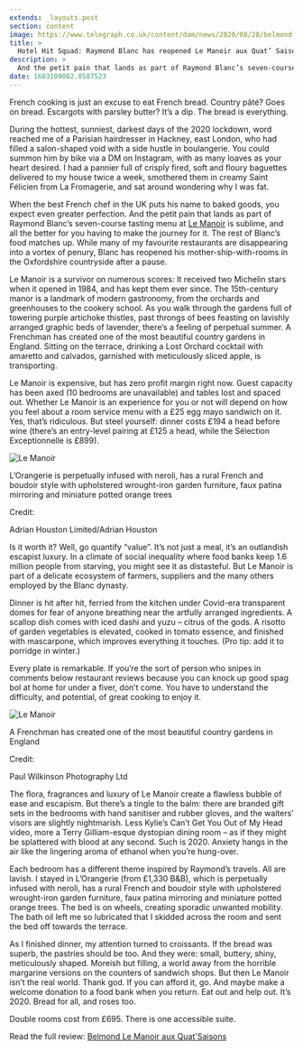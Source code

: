 ```yaml
--- 
extends: _layouts.post 
section: content 
image: https://www.telegraph.co.uk/content/dam/news/2020/08/28/belmond-le-manoir-aux-quat-saisons-oxfordshire-prod.jpg?impolicy=logo-overlay 
title: > 
  Hotel Hit Squad: Raymond Blanc has reopened Le Manoir aux Quat’ Saisons – and it’s great to be back 
description: > 
  And the petit pain that lands as part of Raymond Blanc’s seven-course tasting menu at Le Manoir is sublime, and all the better for you having to make the journey for it.Le Manoir is a survivor on numerous scores: It received two Michelin stars when it opened in 1984, and has kept them ever since.Le Manoir is expensive, but has zero profit margin right now.But Le Manoir is part of a delicate ecosystem of farmers, suppliers and the many others employed by the Blanc dynasty.Read the full review: Belmond Le Manoir aux Quat'Saisons 
date: 1603109082.8587523 
--- 
```

<div><p>French cooking is just an excuse to eat French bread. Country p&#226;t&#233;? Goes on bread. Escargots with parsley butter? It&#8217;s a dip. The bread is everything.</p>
<p>During the hottest, sunniest, darkest days of the 2020 lockdown, word reached me of a Parisian hairdresser in Hackney, east London, who had filled a salon-shaped void with a side hustle in boulangerie. You could summon him by bike via a DM on Instagram, with as many loaves as your heart desired. I had a pannier full of crisply fired, soft and floury baguettes delivered to my house twice a week, smothered them in creamy Saint F&#233;licien from La Fromagerie, and sat around wondering why I was fat.</p>
<p>When the best French chef in the UK puts his name to baked goods, you expect even greater perfection. And the petit pain that lands as part of Raymond Blanc&#8217;s seven-course tasting menu at <a href="https://www.telegraph.co.uk/travel/destinations/europe/united-kingdom/england/oxfordshire/hotels/le-manoir-aux-quatsaisons-hotel/" target="_blank">Le Manoir</a> is sublime, and all the better for you having to make the journey for it. The rest of Blanc&#8217;s food matches up. While many of my favourite restaurants are disappearing into a vortex of penury, Blanc has reopened his mother-ship-with-rooms in the Oxfordshire countryside after a pause.&#160;</p>
<p>Le Manoir is a survivor on numerous scores: It received two Michelin stars when it opened in 1984, and has kept them ever since. The 15th-century manor is a landmark of modern gastronomy, from the orchards and greenhouses to the cookery school. As you walk through the gardens full of towering purple artichoke thistles, past throngs of bees feasting on lavishly arranged graphic beds of lavender, there&#8217;s a feeling of perpetual summer. A Frenchman has created one of the most beautiful country gardens in England. Sitting on the terrace, drinking a Lost Orchard cocktail with amaretto and calvados, garnished with meticulously sliced apple, is transporting.&#160;</p>
<p>Le Manoir is expensive, but has zero profit margin right now. Guest capacity has been axed (10 bedrooms are unavailable) and tables lost and spaced out. Whether Le Manoir is an experience for you or not will depend on how you feel about a room service menu with a &#163;25 egg mayo sandwich on it. Yes, that&#8217;s ridiculous. But steel yourself: dinner costs &#163;194 a head before wine (there&#8217;s an entry-level pairing at &#163;125 a head, while the S&#233;lection Exceptionnelle is &#163;899).&#160;</p>

<span class="article-body-image-image-container">
<img class="responsive lazy-image__img article-body-image-image" src="/content/dam/Travel/hotels/2020/september/l-orangerie-le-manoir.jpg?imwidth=480" alt="Le Manoir">

</span>
<p class="article-body-image-caption">L&#8217;Orangerie is perpetually infused with neroli, has a rural French and boudoir style with upholstered wrought-iron garden furniture, faux patina mirroring and miniature potted orange trees</p>
<p class="article-body-image-copyright">
<p class="article-body-image-copyright-label">Credit:</p>
Adrian Houston Limited/Adrian Houston
</p>


<p>Is it worth it? Well, go quantify &#8220;value&#8221;. It&#8217;s not just a meal, it&#8217;s an outlandish escapist luxury. In a climate of social inequality where food banks keep 1.6&#8201;million people from starving, you might see it as distasteful. But Le Manoir is part of a delicate ecosystem of farmers, suppliers and the many others employed by the Blanc dynasty.</p>
<p>Dinner is hit after hit, ferried from the kitchen under Covid-era transparent domes for fear of anyone breathing near the artfully arranged ingredients. A scallop dish comes with iced dashi and yuzu &#8211; citrus of the gods. A risotto of garden vegetables is elevated, cooked in tomato essence, and finished with mascarpone, which improves everything it touches. (Pro tip: add it to porridge in winter.)&#160;</p>
<p>Every plate is remarkable. If you&#8217;re the sort of person who snipes in comments below restaurant reviews because you can knock up good spag bol at home for under a fiver, don&#8217;t come. You have to understand the difficulty, and potential, of great cooking to enjoy it.</p>

<span class="article-body-image-image-container">
<img class="responsive lazy-image__img article-body-image-image" src="/content/dam/news/2020/05/28/Belmond-Article-Thumbnail.jpg?imwidth=480" alt="Le Manoir">

</span>
<p class="article-body-image-caption">A Frenchman has created one of the most beautiful country gardens in England</p>
<p class="article-body-image-copyright">
<p class="article-body-image-copyright-label">Credit:</p>
Paul Wilkinson Photography Ltd
</p>


<p>The flora, fragrances and luxury of Le Manoir create a flawless bubble of ease and escapism. But there&#8217;s a tingle to the balm: there are branded gift sets in the bedrooms with hand sanitiser and rubber gloves, and the waiters&#8217; visors are slightly nightmarish. Less Kylie&#8217;s Can&#8217;t Get You Out of My Head video, more a Terry Gilliam-esque dystopian dining room &#8211; as if they might be splattered with blood at any second. Such is 2020. Anxiety hangs in the air like the lingering aroma of ethanol when you&#8217;re hung-over.</p>
<p>Each bedroom has a different theme inspired by Raymond&#8217;s travels. All are lavish. I stayed in L&#8217;Orangerie (from &#163;1,330 B&amp;B), which is perpetually infused with neroli, has a rural French and boudoir style with upholstered wrought-iron garden furniture, faux patina mirroring and miniature potted orange trees. The bed is on wheels, creating sporadic unwanted mobility. The bath oil left me so lubricated that I skidded across the room and sent the bed off towards the terrace.&#160;</p>
<p>As I finished dinner, my attention turned to croissants. If the bread was superb, the pastries should be too. And they were: small, buttery, shiny, meticulously shaped. Moreish but filling, a world away from the horrible margarine versions on the counters of sandwich shops. But then Le Manoir isn&#8217;t the real world. Thank god. If you can afford it, go. And maybe make a welcome donation to a food bank when you return. Eat out and help out. It&#8217;s 2020. Bread for all, and roses too.</p>
<p>Double rooms cost from &#163;695. There is one accessible suite.</p>
<p>Read the full review:&#160;<a href="https://www.telegraph.co.uk/travel/destinations/europe/united-kingdom/england/oxfordshire/hotels/le-manoir-aux-quatsaisons-hotel/" target="_blank">Belmond Le Manoir aux Quat'Saisons</a></p>
<p></p>
</div>